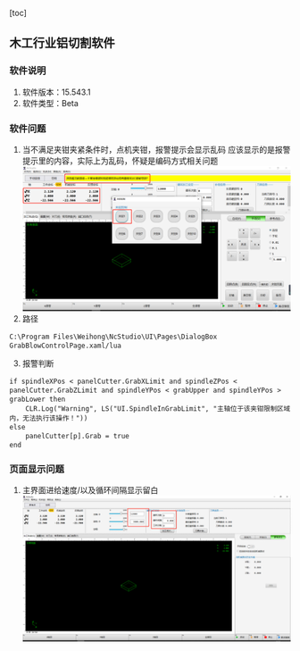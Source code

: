 [toc]
## 木工行业铝切割软件

### 软件说明
1. 软件版本：15.543.1
2. 软件类型：Beta
### 软件问题
1. 当不满足夹钳夹紧条件时，点机夹钳，报警提示会显示乱码
应该显示的是报警提示里的内容，实际上为乱码，怀疑是编码方式相关问题
![报警提示信息](alarm-Information.png)
2. 路径
```
C:\Program Files\Weihong\NcStudio\UI\Pages\DialogBox
GrabBlowControlPage.xaml/lua
```
3. 报警判断
```
if spindleXPos < panelCutter.GrabXLimit and spindleZPos < panelCutter.GrabZLimit and spindleYPos < grabUpper and spindleYPos > grabLower then
	CLR.Log("Warning", LS("UI.SpindleInGrabLimit", "主轴位于该夹钳限制区域内，无法执行该操作！"))
else
	panelCutter[p].Grab = true
end
```
### 页面显示问题
1. 主界面进给速度/以及循环间隔显示留白
![](show.png)

